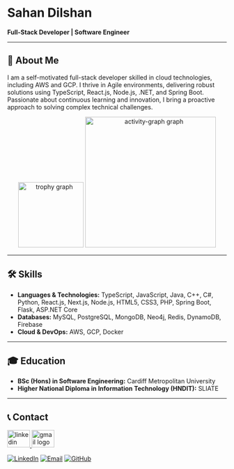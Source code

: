 # **Sahan Dilshan**

**Full-Stack Developer | Software Engineer**


---

## 🌟 **About Me**

I am a self-motivated full-stack developer skilled in cloud technologies, including AWS and GCP. I thrive in Agile environments, delivering robust solutions using TypeScript, React.js, Node.js, .NET, and Spring Boot. Passionate about continuous learning and innovation, I bring a proactive approach to solving complex technical challenges.

<div align="center">
  <img src="https://github-profile-trophy.vercel.app?username=sahan-Dil&theme=dracula&column=-1&row=1&margin-w=8&margin-h=8&no-bg=false&no-frame=false&order=4" height="150" alt="trophy graph"  />
  <img src="https://github-readme-activity-graph.vercel.app/graph?username=sahan-Dil&radius=16&theme=react&area=true&order=5" height="300" alt="activity-graph graph"  />
</div>

---

## 🛠️ **Skills**

- **Languages & Technologies:** TypeScript, JavaScript, Java, C++, C#, Python, React.js, Next.js, Node.js, HTML5, CSS3, PHP, Spring Boot, Flask, ASP.NET Core
- **Databases:** MySQL, PostgreSQL, MongoDB, Neo4j, Redis, DynamoDB, Firebase
- **Cloud & DevOps:** AWS, GCP, Docker

---

## 🎓 **Education**

- **BSc (Hons) in Software Engineering:** Cardiff Metropolitan University
- **Higher National Diploma in Information Technology (HNDIT):** SLIATE

---

## 📞 **Contact**



<div align="left">
  <a href="https://linkedin.com/in/sahan-dilshan-profile" target="_blank">
    <img src="https://raw.githubusercontent.com/maurodesouza/profile-readme-generator/master/src/assets/icons/social/linkedin/default.svg" width="52" height="40" alt="linkedin logo"  />
  </a>
  <a href="mailto:sahandilshan.contact@gmail.com" target="_blank">
    <img src="https://raw.githubusercontent.com/maurodesouza/profile-readme-generator/master/src/assets/icons/social/gmail/default.svg" width="52" height="40" alt="gmail logo"  />
  </a>
</div>




[![LinkedIn](https://img.shields.io/badge/LinkedIn-Connect-blue)](https://linkedin.com/in/sahan-dilshan-profile) [![Email](https://img.shields.io/badge/Email-Contact-green)](mailto:sahandilshan.contact@gmail.com) [![GitHub](https://img.shields.io/badge/GitHub-Follow-black)](https://github.com/Sahan-Dil)
